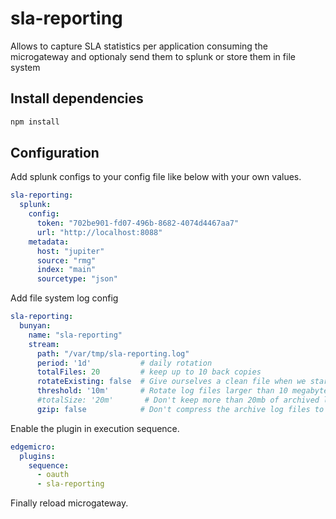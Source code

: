 # sla-reporting

Allows to capture SLA statistics per application consuming the microgateway and optionaly send them to splunk or store them in file system 

## Install dependencies

```bash
npm install
```

## Configuration

Add splunk configs to your config file like below with your own values.
```yaml
sla-reporting:
  splunk:
    config:
      token: "702be901-fd07-496b-8682-4074d4467aa7"
      url: "http://localhost:8088"
    metadata:
      host: "jupiter"
      source: "rmg"
      index: "main"
      sourcetype: "json"
```

Add file system log config
```yaml
sla-reporting:
  bunyan:
    name: "sla-reporting"
    stream:
      path: "/var/tmp/sla-reporting.log"
      period: '1d'           # daily rotation
      totalFiles: 20         # keep up to 10 back copies
      rotateExisting: false  # Give ourselves a clean file when we start up, based on period
      threshold: '10m'       # Rotate log files larger than 10 megabytes
      #totalSize: '20m'       # Don't keep more than 20mb of archived log files
      gzip: false            # Don't compress the archive log files to save space

```

Enable the plugin in execution sequence.
```yaml
edgemicro:
  plugins:
    sequence:
      - oauth
      - sla-reporting
```

Finally reload microgateway.